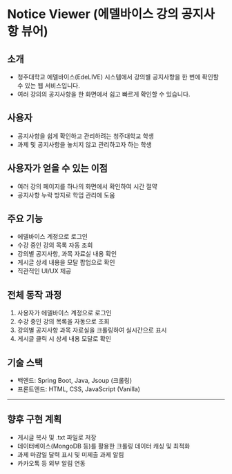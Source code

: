 # Notice Viewer (에델바이스 강의 공지사항 뷰어)

## 소개
- 청주대학교 에델바이스(EdeLIVE) 시스템에서 강의별 공지사항을 한 번에 확인할 수 있는 웹 서비스입니다.
- 여러 강의의 공지사항을 한 화면에서 쉽고 빠르게 확인할 수 있습니다.

## 사용자
- 공지사항을 쉽게 확인하고 관리하려는 청주대학교 학생
- 과제 및 공지사항을 놓치지 않고 관리하고자 하는 학생

## 사용자가 얻을 수 있는 이점
- 여러 강의 페이지를 하나의 화면에서 확인하여 시간 절약
- 공지사항 누락 방지로 학업 관리에 도움

## 주요 기능
- 에델바이스 계정으로 로그인
- 수강 중인 강의 목록 자동 조회
- 강의별 공지사항, 과목 자료실 내용 확인
- 게시글 상세 내용을 모달 팝업으로 확인
- 직관적인 UI/UX 제공

## 전체 동작 과정
1. 사용자가 에델바이스 계정으로 로그인
2. 수강 중인 강의 목록을 자동으로 조회
3. 강의별 공지사항 과목 자료실을 크롤링하여 실시간으로 표시
4. 게시글 클릭 시 상세 내용 모달로 확인

## 기술 스택
- 백엔드: Spring Boot, Java, Jsoup (크롤링)
- 프론트엔드: HTML, CSS, JavaScript (Vanilla)

---

## 향후 구현 계획
- 게시글 복사 및 .txt 파일로 저장
- 데이터베이스(MongoDB 등)를 활용한 크롤링 데이터 캐싱 및 최적화
- 과제 마감일 달력 표시 및 미제출 과제 알림
- 카카오톡 등 외부 알림 연동
